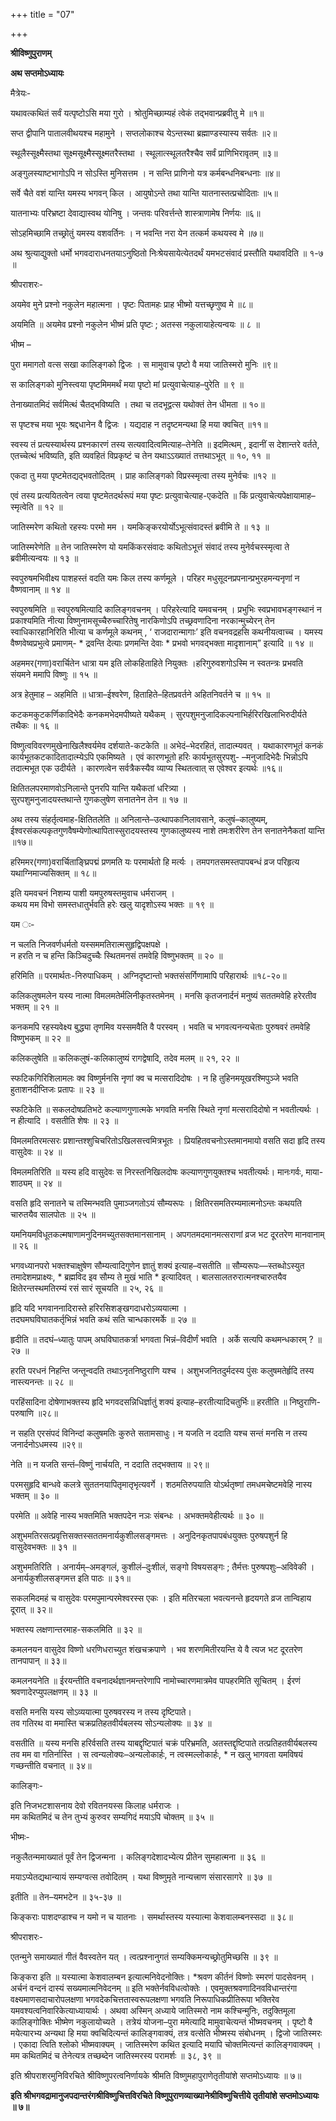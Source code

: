 +++
title = "07"

+++


<div id="pl-73233" claऽऽ="panel-layout">

<div id="pg-73233-0" claऽऽ="panel-grid panel-no-ऽtyle">

<div id="pgc-73233-0-0" claऽऽ="panel-grid-cell" weight="1">

<div id="panel-73233-0-0-0" claऽऽ="ऽo-panel widget widget_ऽow-editor panel-firऽt-child panel-laऽt-child" index="0" data-ऽtyle="{&quot;background_image_attachment&quot;ःfalऽe,&quot;background_diऽplay&quot;ः&quot;tile&quot;}">

<div claऽऽ="ऽo-widget-ऽow-editor ऽo-widget-ऽow-editor-baऽe">

<div claऽऽ="ऽiteorigin-widget-tinymce textwidget">

**श्रीविष्णुपुराणम्**

**अथ सप्तमोऽध्यायः**

मैत्रेयः-

यथावत्कथितं सर्वं यत्पृष्टोऽसि मया गुरो । श्रोतुमिच्छाम्यहं त्वेकं तद्भवान्प्रब्रवीतु मे ॥१॥

सप्त द्वीपानि पातालवीथयश्च महामुने । सप्तलोकाश्च येऽन्तस्था ब्रह्माण्डस्यास्य सर्वतः ॥२॥

स्थूलैस्सूक्ष्मैस्तथा सूक्ष्मसूक्ष्मैस्सूक्ष्मतरैस्तथा । स्थूलात्स्थूलतरैश्चैव सर्वं प्राणिभिरावृतम् ॥३॥

अङ्गुलस्याष्टभागोऽपि न सोऽस्ति मुनिसत्तम । न सन्ति प्राणिनो यत्र कर्मबन्धनिबन्धनाः ॥४॥

सर्वे चैते वशं यान्ति यमस्य भगवन् किल । आयुषोऽन्ते तथा यान्ति यातनास्तत्प्रचोदिताः ॥५॥

यातनाभ्यः परिभ्रष्टा देवाद्यास्वथ योनिषु । जन्तवः परिवर्त्तन्ते शास्त्राणामेष निर्णयः ॥६॥

सोऽहमिच्छामि तच्छ्रोतुं यमस्य वशवर्तिनः । न भवन्ति नरा येन तत्कर्म कथयस्व मे ॥७॥

 अथ श्रुत्याद्युक्तो धर्मो भगवदाराधनतयाऽनुष्ठितो निःश्रेयसायेत्येतदर्थं यमभटसंवादं प्रस्तौति यथावदिति ॥ १-७ ॥

श्रीपराशरः-

अयमेव मुने प्रश्नो नकुलेन महात्मना । पृष्टः पितामहः प्राह भीष्मो यत्तच्छृणुष्व मे ॥८॥

 अयमिति ॥ अयमेव प्रश्नो नकुलेन भीष्मं प्रति पृष्टः ; अतस्स नकुलायाहेत्यन्वयः ॥ ८ ॥

भीष्म –

पुरा ममागतो वत्स सखा कालिङ्गको द्विजः । स मामुवाच पृष्टो वै मया जातिस्मरो मुनिः ॥९॥

 स कालिङ्गको मुनिस्त्वया पृष्टमिममर्थं मया पृष्टो मां प्रत्युवाचेत्याह–पुरेति ॥ ९ ॥

तेनाख्यातमिदं सर्वमित्थं चैतद्भविष्यति । तथा च तदभूद्वत्स यथोक्तं तेन धीमता ॥ १०॥

स पृष्टश्च मया भूयः श्रद्दधानेन वै द्विजः । यद्यदाह न तदृष्टमन्यथा हि मया क्वचित् ॥११॥

 स्वस्य तं प्रत्यस्यार्थस्य प्रश्नकारणं तस्य सत्यवादित्वमित्याह–तेनेति ॥ इदमित्थम् , इदानीं स देशान्तरे वर्तते, एतच्चेत्थं भविष्यति, इति व्यवहितं विप्रकृष्टं च तेन यथाऽऽख्यातं तत्तथाऽभूत् ॥ १०, ११ ॥

एकदा तु मया पृष्टमेतद्यद्भवतोदितम् । प्राह कालिङ्गको विप्रस्स्मृत्वा तस्य मुनेर्वचः ॥१२ ॥

 एवं तस्य प्रत्ययितत्वेन त्वया पृष्टमेतदर्थरूपं मया पृष्टः प्रत्युवाचेत्याह-एकदेति ॥ किं प्रत्युवाचेत्यपेक्षायामाह–स्मृत्वेति ॥ १२ ॥

जातिस्मरेण कथितो रहस्यः परमो मम । यमकिङ्करयोर्योऽभूत्संवादस्तं ब्रवीमि ते ॥ १३ ॥

 जातिस्मरेणेति ॥ तेन जातिस्मरेण यो यमकिंकरसंवादः कथितोऽभूत्तं संवादं तस्य मुनेर्वचस्स्मृत्वा ते ब्रवीमीत्यन्वयः ॥ १३ ॥

स्वपुरुषमभिवीक्ष्य पाशहस्तं वदति यमः किल तस्य कर्णमूले । परिहर मधुसूदनप्रपनान्प्रभुरहमन्यनृणां न वैष्णवानाम् ॥ १४ ॥

 स्वपुरुषमिति ॥ स्वपुरुषमित्यादि कालिङ्गवचनम् । परिहरेत्यादि यमवचनम् । प्रभुभिः स्वप्रभावभङ्गस्थानं न प्रकाश्यमिति नीत्या विष्णुनामसूच्चैरुच्चारितेषु नारकिणोऽपि तच्छ्रवणादिना नरकान्मुच्येरन्
तेन स्वाधिकारहानिरिति भीत्या च कर्णमूले कथनम् , ‘ राजदारान्मागाः’
इति वचनवद्रहसि कथनीयत्वाच्च । यमस्य वैष्णवेष्वप्रभुत्वे प्रमाणम्- \* द्रवन्ति देत्याः प्रणमन्ति देवाः \* प्रभवो भगवद्भक्ता मादृशानाम्” इत्यादि ॥ १४ ॥

अहममर(गणा)वरार्चितेन धात्रा यम इति लोकहिताहिते नियुक्तः ।हरिगुरुवशगोऽस्मि न स्वतन्त्रः प्रभवति संयमने ममापि विष्णुः ॥ १५ ॥

 अत्र हेतुमाह – अहमिति ॥ धात्रा–ईश्वरेण, हिताहिते–हितप्रवर्तने अहितनिवर्तने च ॥ १५ ॥

कटकमकुटकर्णिकादिभेदैः कनकमभेदमपीष्यते यथैकम् । सुरपशुमनुजादिकल्पनाभिर्हरिरखिलाभिरुदीर्यते तथैकः ॥ १६ ॥

 विष्णुत्वविवरणमुखेनाखिलैश्वर्यमेव दर्शयाते-कटकेति ॥ अभेदं–भेदरहितं, तादात्म्यवत् । यथाकारणभूतं कनकं कार्यभूतकटकादितादात्म्येऽपि एकमिष्यते । एवं कारणभूतो हरिः कार्यभूतसुरपशु- –मनुजादिभेदैः भिन्नोऽपि तदात्मभूत एक उदीर्यते । कारणत्वेन सर्वत्रैकस्यैव व्याप्य स्थितत्वात् स एवेश्वर इत्यर्थः ॥१६॥

क्षितितलपरमाणवोऽनिलान्ते पुनरपि यान्ति यथैकतां धरित्र्या ।  
सुरपशुमनुजादयस्तथान्ते गुणकलुषेण सनातनेन तेन ॥ १७ ॥

 अथ तस्य संहर्तृत्वमाह-क्षितितलेति ॥ अनिलान्ते–उत्थापकानिलावसाने, कलुषं–कालुष्यम्, ईश्वरसंकल्पकृतगुणवैषम्येणोत्थापितास्सुरादयस्तस्य
गुणकालुष्यस्य नाशे तमःशरीरेण तेन सनातनेनैकतां यान्ति ॥१७॥

हरिममर(गणा)वरार्चिताङ्घ्रिपद्मं प्रणमति यः परमार्थतो हि मर्त्यः । तमपगतसमस्तपापबन्धं व्रज परिहृत्य यथाग्निमाज्यसिक्तम् ॥ १८॥

इति यमवचनं निशम्य पाशी यमपुरुषस्तमुवाच धर्मराजम् ।  
कथय मम विभो समस्तधातुर्भवति हरेः खलु यादृशोऽस्य भक्तः ॥ १९ ॥

 यम ः-

न चलति निजवर्णधर्मतो यस्सममतिरात्मसुहृद्विपक्षपक्षे ।  
न हरति न च हन्ति किञ्चिदुच्चैः स्थितमनसं तमवेहि विष्णुभक्तम् ॥ २० ॥

 हरिमिति ॥ परमार्थतः-निरुपाधिकम् । अग्निदृष्टान्तो भक्तसंसर्गिणामापि परिहारार्थः ॥१८-२०॥

कलिकलुषमलेन यस्य नात्मा विमलमतेर्मलिनीकृतस्तमेनम् । मनसि कृतजनार्दनं मनुष्यं सततमवेहि हरेरतीव भक्तम् ॥ २१ ॥

कनकमपि रहस्यवेक्ष्य बुद्ध्या तृणमिव यस्समवैति वै परस्वम् । भवति च भगवत्यनन्यचेताः पुरुषवरं तमवेहि विष्णुभकम् ॥ २२ ॥

 कलिकलुषेति ॥ कलिकलुषं-कलिकालुष्यं रागद्वेषादि, तदेव मलम् ॥ २१, २२ ॥

स्फटिकगिरिशिलामलः क्व विष्णुर्मनसि नृणां क्व च मत्सरादिदोषः । न हि तुहिनमयूखरश्मिपुञ्जे भवति हुताशनदीप्तिजः प्रतापः ॥ २३ ॥

 स्फटिकेति ॥ सकलदोषप्रतिभटे कल्याणगुणात्मके भगवति मनसि स्थिते नृणां मत्सरादिदोषो न भवतीत्यर्थः । न हीत्यादि । वसतीति शेषः ॥ २३ ॥

विमलमतिरमत्सरः प्रशान्तश्शुचिचरितोऽखिलसत्त्वमित्रभूतः । प्रियहितवचनोऽस्तमानमायो वसति सदा हृदि तस्य वासुदेवः ॥ २४ ॥

 विमलमतिरिति ॥ यस्य हदि वासुदेवः स निरस्तनिखिलदोषः कल्याणगुणयुक्तश्च भवतीत्यर्थः। मानःगर्वः, माया-शाठ्यम् ॥ २४ ॥

वसति हृदि सनातने च तस्मिन्भवति पुमाञ्जगतोऽयं सौम्यरूपः । क्षितिरसमतिरम्यमात्मनोऽन्तः कथयति चारुतयैव सालपोतः ॥ २५ ॥

यमनियमविधूतकल्मषाणामनुदिनमच्युतसक्तमानसानाम् । अपगतमदमानमत्सराणां व्रज भट दूरतरेण मानवानाम् ॥ २६ ॥

 भगवध्यानपरो भक्तश्चाक्षुषेण सौम्यत्वादिगुणेन ज्ञातुं शक्यं इत्याह–वसतीति ॥ सौम्यरूपः—स्तब्धोऽस्युत तमादेशमप्राक्ष्यः, \*
ब्रह्मविद इव सौम्य ते मुखं भाति \* इत्यादिवत् । बालसालतरुरात्मनश्चारुतयैव क्षितेरन्तस्थमतिरम्यं रसं सारं सूचयति ॥ २५, २६ ॥

हृदि यदि भगवाननादिरास्ते हरिरसिशङ्खगदाधरोऽव्ययात्मा ।  
तदघमघविघातकर्तृभिन्नं भवति कथं सति चान्धकारमर्के ॥ २७ ॥

 हृदीति ॥ तदघं–ध्यातुः पापम् अघविघातकर्त्रा भगवता भिन्नं–विदीर्णं भवति । अर्के सत्यपि कथमन्धकारम् ? ॥ २७ ॥

हरति परधनं निहन्ति जन्तून्वदति तथाऽनृतनिष्ठुराणि यश्च । अशुभजनितदुर्मदस्य पुंसः कलुषमतेर्हृदि तस्य नास्त्यनन्तः ॥ २८ ॥

 परहिंसादिना दोषेणाभक्तस्य हृदि भगवदसन्निधिर्ज्ञातुं शक्यं इत्याह–हरतीत्यादिचतुर्भिः॥ हरतीति ॥ निष्ठुराणि-परुषाणि ॥२८॥

न सहति एरसंपदं विनिन्दां कलुषमतिः कुरुते सतामसाधुः। न यजति न ददाति यश्च सन्तं मनसि न तस्य जनार्दनोऽधमस्य ॥२९॥

 नेति ॥ न यजति सन्तं–विष्णुं नार्चयति, न ददाति तद्भक्ताय ॥ २९॥

परमसुहृदि बान्धवे कलत्रे सुततनयापितृमातृभृत्यवर्गे । शठमतिरुपयाति योऽर्थतृष्णां तमधमचेष्टमवेहि नास्य भक्तम् ॥ ३० ॥

 परमेति ॥ अवेहि नास्य भक्तमिति भक्तपदेन नञः संबन्धः । अभक्तमवेहीत्यर्थः ॥ ३० ॥

अशुभमतिरसत्प्रवृत्तिसक्तस्सततमनार्यकुशीलसङ्गमत्तः । अनुदिनकृतपापबंधयुक्तः पुरुषपशुर्न हि वासुदेवभक्तः ॥ ३१ ॥

 अशुभमतिरिति । अनार्यम्–अमङ्गलं, कुशीलं–दुःशीलं, सङ्गो विषयसङ्गः ;
तैर्मत्तः पुरुषपशुः–अविवेकी । अनार्यकुशीलसङ्गमत्त इति पाठः ॥ ३१॥

सकलमिदमहं च वासुदेवः परमपुमान्परमेश्वरस्स एकः । इति मतिरचला भवत्यनन्ते हृदयगते व्रज तान्विहाय दूरात् ॥ ३२॥

 भक्तस्य लक्षणान्तरमाह-सकलमिति ॥ ३२ ॥

कमलनयन वासुदेव विष्णो धरणिधराच्युत शंखचक्रपाणे । भव शरणमितीरयन्ति ये वै त्यज भट दूरतरेण तानपापान् ॥ ३३॥

 कमलनयनेति ॥ ईरयन्तीति वचनादर्थज्ञानमन्तरेणापि नामोच्चारणमात्रमेव पापहरमिति सूचितम् । ईरणं श्रवणादेरप्युपलक्षणम् ॥ ३३ ॥

वसति मनसि यस्य सोऽव्ययात्मा पुरुषवरस्य न तस्य दृष्टिपाते।  
तव गतिरथ वा ममास्ति चक्रप्रतिहतवीर्यबलस्य सोऽन्यलोक्यः ॥ ३४ ॥

 वसतीति ॥ यस्य मनसि हरिर्वसति तस्य याबद्दृष्टिपातं चक्रं परिभ्रमति, अतस्तद्दृष्टिपाते तत्प्रतिहतवीर्यबलस्य तव मम वा गतिर्नास्ति । स त्वन्यलोक्यः–अन्यलोकार्हः, न त्वस्मल्लोकार्हः, \* न खलु भागवता यमविषयं गच्छन्तीति वचनात् ॥ ३४॥

 कालिङ्गः-

इति निजभटशासनाय देवो रवितनयस्स किलाह धर्मराजः ।  
मम कथितमिदं च तेन तुभ्यं कुरुवर सम्यगिदं मयाऽपि चोक्तम् ॥ ३५ ॥

 भीष्मः-

नकुलैतन्ममाख्यातं पूर्वं तेन द्विजन्मना । कलिङ्गदेशादभ्येत्य प्रीतेन सुमहात्मना ॥ ३६ ॥

मयाऽप्येतद्यथान्यायं सम्यग्वत्स तवोदितम् । यथा विष्णुमृते नान्यत्त्राण संसारसागरे ॥ ३७ ॥

 इतीति ॥ तेन–यमभटेन ॥ ३५-३७ ॥

किङ्कराः पाशदण्डाश्च न यमो न च यातनाः । समर्थास्तस्य यस्यात्मा केशवालम्बनस्सदा ॥ ३८॥

 श्रीपराशरः-

एतन्मुने समाख्यातं गीतं वैवस्वतेन यत् । त्वत्प्रश्नानुगतं सम्यक्किमन्यच्छ्रोतुमिच्छसि ॥ ३९ ॥

 किङ्करा इति ॥ यस्यात्मा केशवालम्बन इत्यात्मनिवेदनोक्तिः। \*श्रवण कीर्तनं विष्णोः स्मरणं पादसेवनम् । अर्चनं वन्दनं दास्यं
सख्यमात्मनिवेदनम् ॥ इति भक्तेर्नवविधत्वोक्तेः । एवमुक्तश्रवणादिनवविधान्तरंगा वक्ष्यमाणसदाचारोपलक्षणा
भगवदेकचित्ततास्वरूपलक्षणा भगवति निरूपाधिकप्रीतिरूपा भक्तिरेव यमवश्यत्वनिवारिकेत्याध्यायार्थः । अथवा अस्मिन् अध्याये जातिस्मरो नाम कश्चिन्मुनिः, तदुक्तिमूला कालिङ्गोक्तिः भीष्मेण नकुलायोच्यते । तत्रेयं योजना–पुरा ममेत्यादि मामुवाचेत्यन्तं भीष्मवचनम् । पृष्टो वै मयेत्यारभ्य अन्यथा हि मया क्वचिदित्यन्तं कालिङ्गवाक्यं, तत्र वत्सेति भीष्मस्य
संबोधनम् । द्विजो जातिस्मरः । एकादा त्विति श्लोको भीष्मवाक्यम् । जातिस्मरेण कथित इत्यादि मयापि चोक्तमित्यन्तं कालिङ्गवाक्यम् । मम कथितमिदं च तेनेत्यत्र तच्छब्देन जातिस्मरस्य परामर्शः ॥ ३८, ३९ ॥

इति श्रीपराशरमुनिविरचिते श्रीविष्णुपरत्वनिर्णायके श्रीमति विष्णुमहापुराणेतृतीयांशे सप्तमोऽध्यायः ॥ ७॥

**इति श्रीभगवद्रामानुजपदान्तरंगश्रीविष्णुचित्तविरचिते विष्णुपुराणव्याख्यानेश्रीविष्णुचित्तीये तृतीयांशे सप्तमोऽध्यायः ॥ ७॥**














